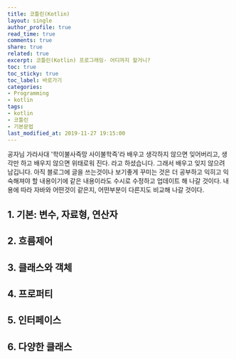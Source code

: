 ```yaml
---
title: 코틀린(Kotlin)
layout: single
author_profile: true
read_time: true
comments: true
share: true
related: true
excerpt: 코틀린(Kotlin) 프로그래밍- 어디까지 할거니?
toc: true
toc_sticky: true
toc_label: 바로가기
categories:
- Programming
- kotlin
tags:
- kotlin
- 코틀린
- 기본문법
last_modified_at: 2019-11-27 19:15:00
---
```


공자님 가라사대 '학이불사즉망 사이불학즉'라 배우고 생각하지 않으면 잊어버리고, 생각만 하고 배우지 않으면 위태로워 진다. 라고 하셨습니다. 그래서 배우고 잊지 않으려 남깁니다.
아직 블로그에 글을 쓰는것이나 보기좋게 꾸미는 것은 더 공부하고 익히고 익숙해져야 할 내용이기에 같은 내용이라도 수시로 수정하고 업데이트 해 나갈 것이다.
내용에 따라 자바와 어떤것이 같은지, 어떤부분이 다른지도 비교해 나갈 것이다.

## 1. 기본: 변수, 자료형, 연산자
## 2. 흐름제어
## 3. 클래스와 객체
## 4. 프로퍼티
## 5. 인터페이스
## 6. 다양한 클래스

